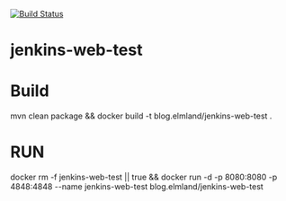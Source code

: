 [![Build Status](https://travis-ci.org/elmolm/jenkins-web-test.svg?branch=master)](https://travis-ci.org/elmolm/jenkins-web-test)

# jenkins-web-test

# Build
mvn clean package && docker build -t blog.elmland/jenkins-web-test .

# RUN

docker rm -f jenkins-web-test || true && docker run -d -p 8080:8080 -p 4848:4848 --name jenkins-web-test blog.elmland/jenkins-web-test 
